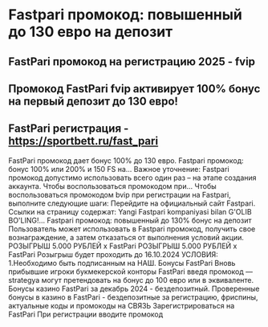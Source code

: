 # Fastpari промокод: повышенный до 130 евро на депозит

## FastPari промокод на регистрацию 2025 - fvip

## Промокод FastPari fvip активирует 100% бонус на первый депозит до 130 евро!

## FastPari регистрация - https://sportbett.ru/fast_pari


FastPari промокод дает бонус 100% до 130 евро.
Fastpari промокод: бонус 100% или 200% и 150 FS на...
Важное уточнение: Fastpari промокод допустимо использовать всего один раз – на этапе создания аккаунта.
Чтобы воспользоваться промокодом при...
Чтобы воспользоваться промокодом bvip при регистрации на Fastpari, выполните следующие шаги: Перейдите на официальный сайт Fastpari.
Ссылки на страницу содержат: Yangi Fastpari kompaniyasi bilan G'OLIB BO'LING!...
Fastpari промокод: повышенный до 130% бонус на депозит
Пользователь может использовать в Fastpari промокод, получить свое вознаграждение, а затем отказаться от выполнения условий акции.
РОЗЫГРЫШ 5.000 РУБЛЕЙ x FastPari РОЗЫГРЫШ 5.000 РУБЛЕЙ x FastPari Розыгрыш будет проходить до 16.10.2024 УСЛОВИЯ: 1.Необходимо быть подписанным на НАШ. Бонусы FastPari Вновь прибывшие игроки букмекерской конторы FastPari введя промокод — strategya могут претендовать на бонус до 100 евро или в эквиваленте. Бонусы казино FastPari за декабрь 2024 - бездепозитный. Проверенные бонусы в казино в FastPari - бездепозитные за регистрацию, фриспины, актуальные коды и промокоды на СВЯЗЬ Зарегистрироваться на FastPari При регистрации вводите промокод
